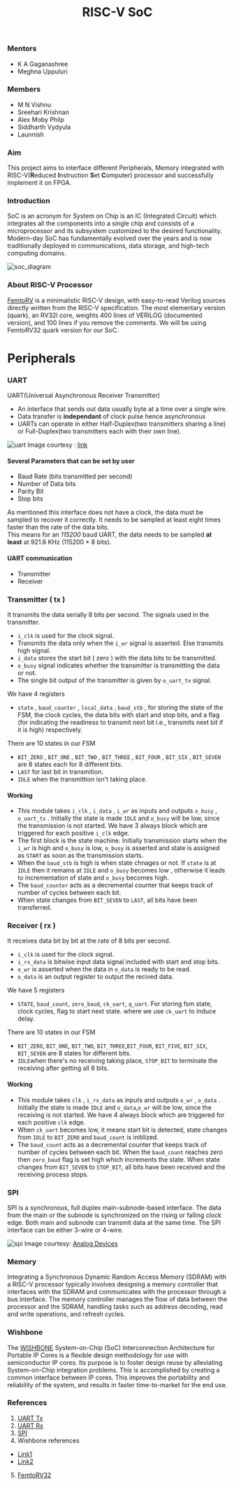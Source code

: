 ﻿---
layout: post
title: "RISC-V SoC"
description: "Building a RISC-V SoC with different components"
categories: diode
thumbnail: "2023_RISCV_SoC.png"
year: 2023
gmeet: "https://meet.google.com/rdh-ijog-diz"
---

### Mentors

- K A Gaganashree
- Meghna Uppuluri

### Members

- M N Vishnu
- Sreehari Krishnan
- Alex Moby Philp
- Siddharth Vydyula
- Launnish  

### Aim

This project aims to interface different Peripherals, Memory integrated with RISC-V(**R**educed **I**nstruction **S**et **C**omputer) processor and successfully implement it on FPGA.
  
### Introduction

SoC is an acronym for System on Chip is an IC (Integrated Circuit) which integrates all the components into a single chip and consists of a microprocessor and its subsystem customized to the desired functionality. Modern-day SoC has fundamentally evolved over the years and is now traditionally deployed in communications, data storage, and high-tech computing domains.
  
![soc_diagram](/virtual-expo/assets/img/diode/riscv_soc/soc_diagram.png)

### About RISC-V Processor

[FemtoRV](https://github.com/BrunoLevy/learn-fpga/blob/master/FemtoRV/README.md) is a minimalistic RISC-V design, with easy-to-read Verilog sources directly written from the RISC-V specification. The most elementary version (quark), an RV32I core, weights 400 lines of VERILOG (documented version), and 100 lines if you remove the comments. We will be using FemtoRV32 quark version for our SoC.

# Peripherals

### UART

  UART(Universal Asynchronous Receiver Transmitter)

- An interface that sends out data usually byte at a time over a single wire.
- Data transfer is **independant** of clock pulse hence asynchronous
- UARTs can operate in either Half-Duplex(two transmitters sharing a line) or Full-Duplex(two transmitters each with their own line).

![uart](/virtual-expo/assets/img/diode/riscv_soc/uart.png)
Image courtesy : [link](https://www.mikroe.com/ebooks/programming-dspic-microcontrollers-in-pascal/introduction-uart-module)

#### Several Parameters that can be set by user

- Baud Rate (bits transmitted per second)
- Number of Data bits
- Parity Bit
- Stop bits

As mentioned this interface does not have a clock, the data must be sampled to recover it correctly. It needs to be sampled at least eight times faster than the rate of the data bits. </br>
This means for an *115200* baud UART, the data needs to be sampled **at least** at 921.6 KHz (115200 * 8 bits).

#### UART communication

- Transmitter
- Receiver

### Transmitter ( tx )

It transmits the data serially 8 bits per second. The signals used in the transmitter.

- ```i_clk``` is used for the clock signal.
- Transmits the data only when the ```i_wr``` signal is asserted. Else transmits high signal.
- ```i_data``` stores the start bit ( zero ) with the data bits to be transmitted.
- ```o_busy``` signal indicates whether the transmitter is transmitting the data or not.
- The single bit output of the transmitter is given by ```o_uart_tx``` signal.

We have 4 registers

- ```state``` , ```baud_counter``` , ```local_data``` , ```baud_stb``` , for storing the state of the FSM, the clock cycles, the data bits with start and stop bits, and a flag (for indicating the readiness to transmit next bit i.e., transmits next bit if it is high) respectively.

There are 10 states in our FSM

- ```BIT_ZERO``` , ```BIT_ONE``` , ```BIT_TWO``` , ```BIT_THREE``` , ```BIT_FOUR``` , ```BIT_SIX``` , ```BIT_SEVEN``` are 8 states each for 8 different bits.
- ```LAST``` for last bit in transmition.
- ```IDLE``` when the transmittion isn't taking place.

#### Working

- This module takes ```i_clk``` , ```i_data``` , ```i_wr``` as inputs and outputs ```o_busy``` , ```o_uart_tx``` . Initially the state is made ```IDLE``` and ```o_busy``` will be low, since the transmission is not started. We have 3 always block which are triggered for each positive ```i_clk``` edge.
- The first block is the state machine. Initially transmission starts when the ```i_wr``` is high and ```o_busy``` is low, ```o_busy``` is asserted and state is assigned as ```START``` as soon as the transmission starts.
- When the ```baud_stb``` is high is when state chnages or not. If ```state``` is at ```IDLE``` then it remains at ```IDLE``` and ```o_busy``` becomes low , otherwise it leads to incrementation of state and ```o_busy``` becomes high.
- The ```baud_counter``` acts as a decremental counter that keeps track of number of cycles between each bit.
- When state changes from ```BIT_SEVEN``` to ```LAST```, all bits have been transferred.

### Receiver ( rx )

It receives data bit by bit at the rate of 8 bits per second.

- ```i_clk``` is used for the clock signal.
- ```i_rx_data``` is bitwise input data signal included with start and stop bits.
- ```o_wr``` is asserted when the data in ```o_data``` is ready to be read.
- ```o_data``` is an output register to output the recived data.

We have 5 registers

- ```STATE```, ```baud_count```, ```zero_baud```, ```ck_uart```, ```q_uart```. For storing fsm state, clock cycles, flag to start next state. where we use ```ck_uart``` to induce delay.

There are 10 states in our FSM

- ```BIT_ZERO```, ```BIT_ONE```, ```BIT_TWO```, ```BIT_THREE```,```BIT_FOUR```, ```BIT_FIVE```, ```BIT_SIX```, ```BIT_SEVEN``` are 8 states for different bits.
- ```IDLE```when there's no receiving taking place, ```STOP_BIT``` to terminate the receiving after getting all 8 bits.

#### Working

- This module takes ```clk``` , ```i_rx_data``` as inputs and outputs ```o_wr``` , ```o_data``` . Initially the state is made ```IDLE``` and ```o_data```,```o_wr``` will be low, since the receiving is not started. We have 4 always block which are triggered for each positive ```clk``` edge.
- When ```ck_uart``` becomes low, it means start bit is detected, state changes from ```IDLE``` to ```BIT_ZERO``` and ```baud_count``` is initilized.
- The ```baud_count``` acts as a decremental counter that keeps track of number of cycles between each bit. When the ```baud_count``` reaches zero then ```zero_baud``` flag is set high which increments the state. When state changes from ```BIT_SEVEN``` to ```STOP_BIT```, all bits have been received and the receiving process stops.
  
### SPI

SPI is a synchronous, full duplex main-subnode-based interface. The data from the main or the subnode is synchronized on the rising or falling clock edge. Both main and subnode can transmit data at the same time. The SPI interface can be either 3-wire or 4-wire.

![spi](/virtual-expo/assets/img/diode/riscv_soc/spi.png)
Image courtesy: [Analog Devices](https://www.analog.com/en/analog-dialogue/articles/introduction-to-spi-interface.html)
  
### Memory

Integrating a Synchronous Dynamic Random Access Memory (SDRAM) with a RISC-V processor typically involves designing a memory controller that interfaces with the SDRAM and communicates with the processor through a bus interface. The memory controller manages the flow of data between the processor and the SDRAM, handling tasks such as address decoding, read and write operations, and refresh cycles.

### Wishbone

The [WISHBONE](https://wishbone-interconnect.readthedocs.io/en/latest/01_introduction.html#id2) System-on-Chip (SoC) Interconnection Architecture for Portable IP Cores is a flexible design methodology for use with semiconductor IP cores. Its purpose is to foster design reuse by alleviating System-on-Chip integration problems. This is accomplished by creating a common interface between IP cores. This improves the portability and reliability of the system, and results in faster time-to-market for the end use.

### References

1. [UART Tx](https://zipcpu.com/tutorial/lsn-05-serialtx.pdf)
2. [UART Rx](https://zipcpu.com/tutorial/lsn-09-serialrx.pdf)
3. [SPI](https://www.analog.com/en/analog-dialogue/articles/introduction-to-spi-interface.html)
4. Wishbone references
- [Link1](https://zipcpu.com/zipcpu/2017/05/29/simple-wishbone.html)
- [Link2](https://wishbone-interconnect.readthedocs.io/en/latest/01_introduction.html)
5. [FemtoRV32](https://github.com/BrunoLevy/learn-fpga/blob/master/FemtoRV/RTL/PROCESSOR)
